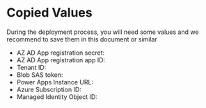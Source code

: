 # Copied Values

During the deployment process, you will need some values and we recommend to save them in this document or similar

- AZ AD App registration secret:
- AZ AD App registration app ID:
- Tenant ID:
- Blob SAS token:
- Power Apps Instance URL:
- Azure Subscription ID:
- Managed Identity Object ID:
